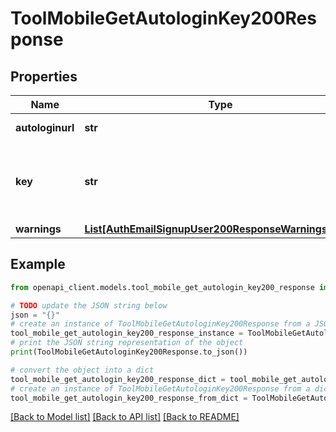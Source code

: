 # ToolMobileGetAutologinKey200Response


## Properties

Name | Type | Description | Notes
------------ | ------------- | ------------- | -------------
**autologinurl** | **str** | Auto-login URL. | [default to 'null']
**key** | **str** | Auto-login key for a single usage with time expiration. | [default to 'null']
**warnings** | [**List[AuthEmailSignupUser200ResponseWarningsInner]**](AuthEmailSignupUser200ResponseWarningsInner.md) |  | [optional] 

## Example

```python
from openapi_client.models.tool_mobile_get_autologin_key200_response import ToolMobileGetAutologinKey200Response

# TODO update the JSON string below
json = "{}"
# create an instance of ToolMobileGetAutologinKey200Response from a JSON string
tool_mobile_get_autologin_key200_response_instance = ToolMobileGetAutologinKey200Response.from_json(json)
# print the JSON string representation of the object
print(ToolMobileGetAutologinKey200Response.to_json())

# convert the object into a dict
tool_mobile_get_autologin_key200_response_dict = tool_mobile_get_autologin_key200_response_instance.to_dict()
# create an instance of ToolMobileGetAutologinKey200Response from a dict
tool_mobile_get_autologin_key200_response_from_dict = ToolMobileGetAutologinKey200Response.from_dict(tool_mobile_get_autologin_key200_response_dict)
```
[[Back to Model list]](../README.md#documentation-for-models) [[Back to API list]](../README.md#documentation-for-api-endpoints) [[Back to README]](../README.md)



